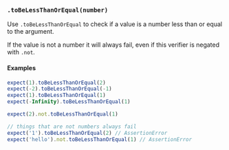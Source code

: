 ### `.toBeLessThanOrEqual(number)`

Use `.toBeLessThanOrEqual` to check if a value is a number less than or equal to the argument.

If the value is not a number it will always fail, even if this verifier is negated with `.not`.

#### Examples

```javascript
expect(1).toBeLessThanOrEqual(2)
expect(-2).toBeLessThanOrEqual(-1)
expect(1).toBeLessThanOrEqual(1)
expect(-Infinity).toBeLessThanOrEqual(1)

expect(2).not.toBeLessThanOrEqual(1)

// things that are not numbers always fail
expect('1').toBeLessThanOrEqual(2) // AssertionError
expect('hello').not.toBeLessThanOrEqual(1) // AssertionError
```
